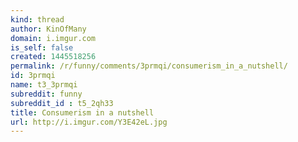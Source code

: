```yaml
---
kind: thread
author: KinOfMany
domain: i.imgur.com
is_self: false
created: 1445518256
permalink: /r/funny/comments/3prmqi/consumerism_in_a_nutshell/
id: 3prmqi
name: t3_3prmqi
subreddit: funny
subreddit_id : t5_2qh33
title: Consumerism in a nutshell
url: http://i.imgur.com/Y3E42eL.jpg
---
```



